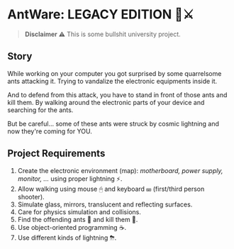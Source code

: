 
# AntWare: LEGACY EDITION 🐜⚔

> **Disclaimer ⚠** This is some bullshit university project.

## Story

While working on your computer you got surprised by some quarrelsome ants attacking it.
Trying to vandalize the electronic equipments inside it.

And to defend from this attack, you have to stand in front of those ants and kill them.
By walking around the electronic parts of your device and searching for the ants.

But be careful... some of these ants were struck by cosmic lightning and now they're coming for YOU.

## Project Requirements

1. Create the electronic environment (map): _motherboard, power supply, monitor, ..._ using proper lightning ⚡.
2. Allow walking using mouse 🖱 and keyboard ⌨ (first/third person shooter).
3. Simulate glass, mirrors, translucent and reflecting surfaces.
4. Care for physics simulation and collisions.
5. Find the offending ants 🐜 and kill them 🔪.
6. Use object-oriented programming ☕.
7. Use different kinds of lightning ⛈.
